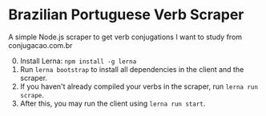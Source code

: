 # Brazilian Portuguese Verb Scraper

A simple Node.js scraper to get verb conjugations I want to study from conjugacao.com.br

0. Install Lerna: `npm install -g lerna`
1. Run `lerna bootstrap` to install all dependencies in the client and the scraper.
1. If you haven't already compiled your verbs in the scraper, run `lerna run scrape`.
1. After this, you may run the client using `lerna run start`.

